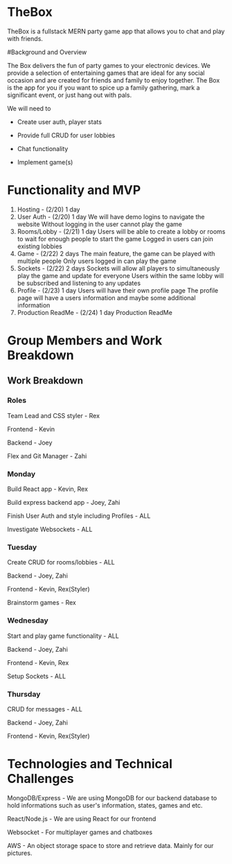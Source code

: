 # TheBox


TheBox is a fullstack MERN party game app that allows you to chat and play with friends.

#Background and Overview

The Box delivers the fun of party games to your electronic devices. We provide a selection of entertaining games that are ideal for any social occasion and are created for friends and family to enjoy together. The Box is the app for you if you want to spice up a family gathering, mark a significant event, or just hang out with pals.

We will need to

- Create user auth, player stats

- Provide full CRUD for user lobbies

- Chat functionality

- Implement game(s)

# Functionality and MVP

1. Hosting - (2/20) 1 day
2. User Auth - (2/20) 1 day
   We will have demo logins to navigate the website
   Without logging in the user cannot play the game
3. Rooms/Lobby - (2/21) 1 day
   Users will be able to create a lobby or rooms to wait for enough people to start the game
   Logged in users can join existing lobbies
4. Game - (2/22) 2 days
   The main feature, the game can be played with multiple people
   Only users logged in can play the game
5. Sockets - (2/22) 2 days
   Sockets will allow all players to simultaneously play the game and update for everyone
   Users within the same lobby will be subscribed and listening to any updates
6. Profile - (2/23) 1 day
   Users will have their own profile page
   The profile page will have a users information and maybe some additional information
7. Production ReadMe - (2/24) 1 day
   Production ReadMe

# Group Members and Work Breakdown

## Work Breakdown

### Roles

Team Lead and CSS styler - Rex

Frontend - Kevin

Backend - Joey

Flex and Git Manager - Zahi

### Monday

Build React app - Kevin, Rex

Build express backend app - Joey, Zahi

Finish User Auth and style including Profiles - ALL

Investigate Websockets - ALL

### Tuesday

Create CRUD for rooms/lobbies - ALL

Backend - Joey, Zahi

Frontend - Kevin, Rex(Styler)

Brainstorm games - Rex

### Wednesday

Start and play game functionality - ALL

Backend - Joey, Zahi

Frontend - Kevin, Rex

Setup Sockets - ALL

### Thursday

CRUD for messages - ALL

Backend - Joey, Zahi

Frontend - Kevin, Rex(Styler)

# Technologies and Technical Challenges

MongoDB/Express - We are using MongoDB for our backend database to hold informations such as user's information, states, games and etc.

React/Node.js - We are using React for our frontend

Websocket - For multiplayer games and chatboxes

AWS - An object storage space to store and retrieve data. Mainly for our pictures.
